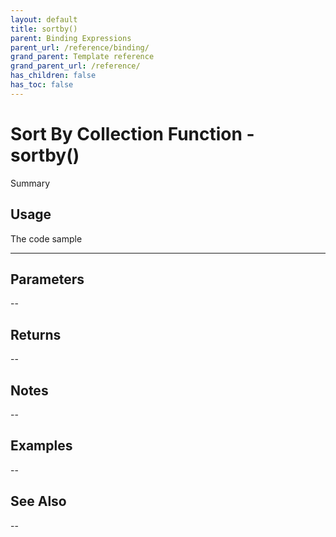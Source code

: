 ```yaml
---
layout: default
title: sortby()
parent: Binding Expressions
parent_url: /reference/binding/
grand_parent: Template reference
grand_parent_url: /reference/
has_children: false
has_toc: false
---
```


# Sort By Collection Function - sortby()

Summary

## Usage

 The code sample

---

## Parameters

--

## Returns 

--

## Notes


-- 

## Examples


--


## See Also


--

